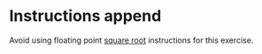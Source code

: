 # Instructions append

Avoid using floating point [square root] instructions for this exercise.

[square root]: https://www.felixcloutier.com/x86/fsqrt
